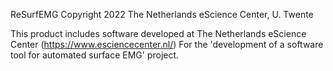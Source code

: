 ReSurfEMG
  Copyright 2022 The Netherlands eScience Center, U. Twente

  This product includes software developed at
  The Netherlands eScience Center (https://www.esciencecenter.nl/)
  For the 'development of a software tool for automated surface EMG' project.